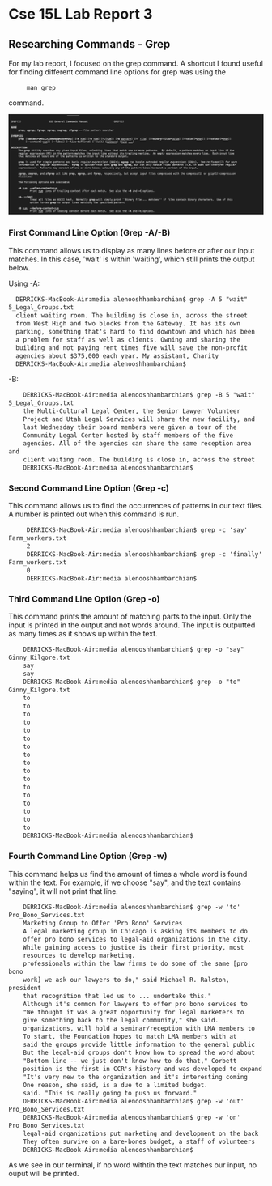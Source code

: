 # Cse 15L Lab Report 3

## Researching Commands - Grep 
For my lab report, I focused on the grep command.
A shortcut I found useful for finding different command line options for grep was using the

         man grep
         
command.

<img src = "https://raw.githubusercontent.com/deliasi/LabReport3/main/Screen%20Shot%202023-05-09%20at%205.34.46%20PM.png">

### First Command Line Option (Grep -A/-B)
This command allows us to display as many lines before or after our input matches. In this case,
'wait' is within 'waiting', which still prints the output below.

Using -A:

      DERRICKS-MacBook-Air:media alenooshhambarchian$ grep -A 5 "wait" 5_Legal_Groups.txt
      client waiting room. The building is close in, across the street
      from West High and two blocks from the Gateway. It has its own
      parking, something that's hard to find downtown and which has been
      a problem for staff as well as clients. Owning and sharing the
      building and not paying rent times five will save the non-profit
      agencies about $375,000 each year. My assistant, Charity
      DERRICKS-MacBook-Air:media alenooshhambarchian$ 
    
    
-B:

        DERRICKS-MacBook-Air:media alenooshhambarchian$ grep -B 5 "wait" 5_Legal_Groups.txt
        the Multi-Cultural Legal Center, the Senior Lawyer Volunteer
        Project and Utah Legal Services will share the new facility, and
        last Wednesday their board members were given a tour of the
        Community Legal Center hosted by staff members of the five
        agencies. All of the agencies can share the same reception area and
        client waiting room. The building is close in, across the street
        DERRICKS-MacBook-Air:media alenooshhambarchian$ 

### Second Command Line Option (Grep -c)
This command allows us to find the occurrences of patterns in our text files. A number is printed out
when this command is run.

         DERRICKS-MacBook-Air:media alenooshhambarchian$ grep -c 'say' Farm_workers.txt
         2
         DERRICKS-MacBook-Air:media alenooshhambarchian$ grep -c 'finally' Farm_workers.txt
         0
         DERRICKS-MacBook-Air:media alenooshhambarchian$ 


### Third Command Line Option (Grep -o)
This command prints the amount of matching parts to the input. Only the input is printed in the output
and not words around. The input is outputted as many times as it shows up within the text.

        DERRICKS-MacBook-Air:media alenooshhambarchian$ grep -o "say"  Ginny_Kilgore.txt
        say
        say
        DERRICKS-MacBook-Air:media alenooshhambarchian$ grep -o "to" Ginny_Kilgore.txt
        to
        to
        to
        to
        to
        to
        to
        to
        to
        to
        to
        to
        to
        to
        to
        to
        to
        DERRICKS-MacBook-Air:media alenooshhambarchian$ 
        
### Fourth Command Line Option (Grep -w)
This command helps us find the amount of times a whole word is found within the text. For example,
if we choose "say", and the text contains "saying", it will not print that line.

        DERRICKS-MacBook-Air:media alenooshhambarchian$ grep -w 'to' Pro_Bono_Services.txt
        Marketing Group to Offer 'Pro Bono' Services
        A legal marketing group in Chicago is asking its members to do
        offer pro bono services to legal-aid organizations in the city.
        While gaining access to justice is their first priority, most
        resources to develop marketing.
        professionals within the law firms to do some of the same [pro bono
        work] we ask our lawyers to do," said Michael R. Ralston, president
        that recognition that led us to ... undertake this."
        Although it's common for lawyers to offer pro bono services to
        "We thought it was a great opportunity for legal marketers to
        give something back to the legal community," she said.
        organizations, will hold a seminar/reception with LMA members to
        To start, the Foundation hopes to match LMA members with at
        said the groups provide little information to the general public
        But the legal-aid groups don't know how to spread the word about
        "Bottom line -- we just don't know how to do that," Corbett
        position is the first in CCR's history and was developed to expand
        "It's very new to the organization and it's interesting coming
        One reason, she said, is a due to a limited budget.
        said. "This is really going to push us forward."
        DERRICKS-MacBook-Air:media alenooshhambarchian$ grep -w 'out' Pro_Bono_Services.txt
        DERRICKS-MacBook-Air:media alenooshhambarchian$ grep -w 'on' Pro_Bono_Services.txt
        legal-aid organizations put marketing and development on the back
        They often survive on a bare-bones budget, a staff of volunteers
        DERRICKS-MacBook-Air:media alenooshhambarchian$
        
       
As we see in our terminal, if no word withtin the text matches our input, no ouput will be printed.
